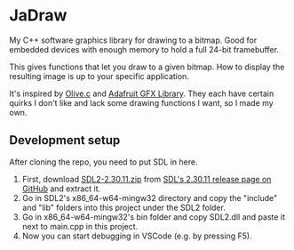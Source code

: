 # JaDraw

My C++ software graphics library for drawing to a bitmap. Good for embedded devices with enough memory to hold a full 24-bit framebuffer.

This gives functions that let you draw to a given bitmap. How to display the resulting image is up to your specific application.

It's inspired by [Olive.c](https://tsoding.github.io/olive.c/) and [Adafruit GFX Library](https://learn.adafruit.com/adafruit-gfx-graphics-library/overview). They each have certain quirks I don't like and lack some drawing functions I want, so I made my own.

## Development setup

After cloning the repo, you need to put SDL in here.

1. First, download [SDL2-2.30.11.zip](https://github.com/libsdl-org/SDL/releases/download/release-2.30.11/SDL2-2.30.11.zip) from [SDL's 2.30.11 release page on GitHub](https://github.com/libsdl-org/SDL/releases/tag/release-2.30.11) and extract it.
1. Go in SDL2's x86_64-w64-mingw32 directory and copy the "include" and "lib" folders into this project under the SDL2 folder.
1. Go in x86_64-w64-mingw32's bin folder and copy SDL2.dll and paste it next to main.cpp in this project.
1. Now you can start debugging in VSCode (e.g. by pressing F5).
